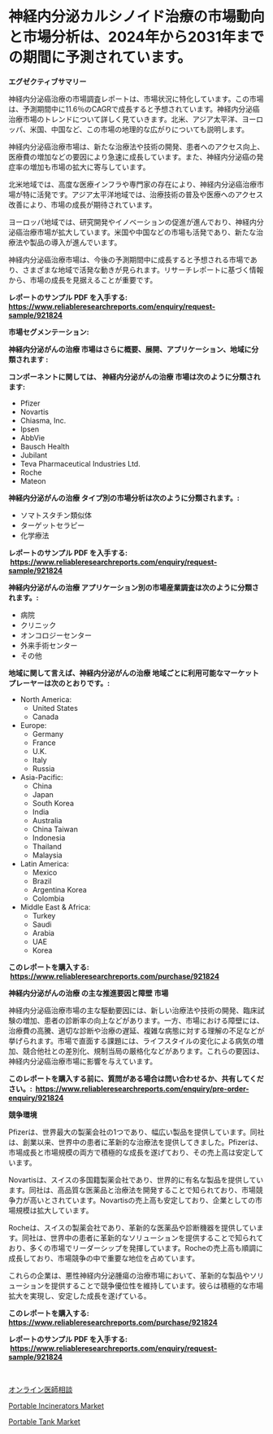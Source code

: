 <p><h1>神経内分泌カルシノイド治療の市場動向と市場分析は、2024年から2031年までの期間に予測されています。</h1></p><p><strong>エグゼクティブサマリー</strong></p>
<p><p>神経内分泌癌治療の市場調査レポートは、市場状況に特化しています。この市場は、予測期間中に11.6％のCAGRで成長すると予想されています。神経内分泌癌治療市場のトレンドについて詳しく見ていきます。北米、アジア太平洋、ヨーロッパ、米国、中国など、この市場の地理的な広がりについても説明します。</p><p>神経内分泌癌治療市場は、新たな治療法や技術の開発、患者へのアクセス向上、医療費の増加などの要因により急速に成長しています。また、神経内分泌癌の発症率の増加も市場の拡大に寄与しています。</p><p>北米地域では、高度な医療インフラや専門家の存在により、神経内分泌癌治療市場が特に活発です。アジア太平洋地域では、治療技術の普及や医療へのアクセス改善により、市場の成長が期待されています。</p><p>ヨーロッパ地域では、研究開発やイノベーションの促進が進んでおり、神経内分泌癌治療市場が拡大しています。米国や中国などの市場も活発であり、新たな治療法や製品の導入が進んでいます。</p><p>神経内分泌癌治療市場は、今後の予測期間中に成長すると予想される市場であり、さまざまな地域で活発な動きが見られます。リサーチレポートに基づく情報から、市場の成長を見据えることが重要です。</p></p>
<p><strong>レポートのサンプル PDF を入手する: <a href="https://www.reliableresearchreports.com/enquiry/request-sample/921824">https://www.reliableresearchreports.com/enquiry/request-sample/921824</a></strong></p>
<p><strong>市場セグメンテーション:</strong></p>
<p><strong> 神経内分泌がんの治療 市場はさらに概要、展開、アプリケーション、地域に分類されます :</strong></p>
<p><strong>コンポーネントに関しては、 神経内分泌がんの治療 市場は次のように分類されます: &nbsp;</strong></p>
<p><ul><li>Pfizer</li><li>Novartis</li><li>Chiasma, Inc.</li><li>Ipsen</li><li>AbbVie</li><li>Bausch Health</li><li>Jubilant</li><li>Teva Pharmaceutical Industries Ltd.</li><li>Roche</li><li>Mateon</li></ul></p>
<p><strong> 神経内分泌がんの治療 タイプ別の市場分析は次のように分類されます。:</strong></p>
<p><ul><li>ソマトスタチン類似体</li><li>ターゲットセラピー</li><li>化学療法</li></ul></p>
<p><strong>レポートのサンプル PDF を入手する: &nbsp;<a href="https://www.reliableresearchreports.com/enquiry/request-sample/921824">https://www.reliableresearchreports.com/enquiry/request-sample/921824</a></strong></p>
<p><strong> 神経内分泌がんの治療 アプリケーション別の市場産業調査は次のように分類されます。:</strong></p>
<p><ul><li>病院</li><li>クリニック</li><li>オンコロジーセンター</li><li>外来手術センター</li><li>その他</li></ul></p>
<p><strong>地域に関して言えば、神経内分泌がんの治療 地域ごとに利用可能なマーケットプレーヤーは次のとおりです。:</strong></p>
<p><ul>
    <li>
        North America:
        <ul>
            <li>United States</li>
            <li>Canada</li>
        </ul>
    </li>
    <li>
        Europe:
        <ul>
            <li>Germany</li>
            <li>France</li>
            <li>U.K.</li>
            <li>Italy</li>
            <li>Russia</li>
        </ul>
    </li>
    <li>
        Asia-Pacific:
        <ul>
            <li>China</li>
            <li>Japan</li>
            <li>South Korea</li>
            <li>India</li>
            <li>Australia</li>
            <li>China Taiwan</li>
            <li>Indonesia</li>
            <li>Thailand</li>
            <li>Malaysia</li>
        </ul>
    </li>
    <li>
        Latin America:
        <ul>
            <li>Mexico</li>
            <li>Brazil</li>
            <li>Argentina Korea</li>
            <li>Colombia</li>
        </ul>
    </li>
    <li>
        Middle East & Africa:
        <ul>
            <li>Turkey</li>
            <li>Saudi</li>
            <li>Arabia</li>
            <li>UAE</li>
            <li>Korea</li>
        </ul>
    </li>
    </ul></p>
<p><strong>このレポートを購入する: &nbsp;<a href="https://www.reliableresearchreports.com/purchase/921824">https://www.reliableresearchreports.com/purchase/921824</a></strong></p>
<p><strong>神経内分泌がんの治療 の主な推進要因と障壁 市場</strong></p>
<p><p>神経内分泌癌治療市場の主な駆動要因には、新しい治療法や技術の開発、臨床試験の増加、患者の診断率の向上などがあります。一方、市場における障壁には、治療費の高騰、適切な診断や治療の遅延、複雑な病態に対する理解の不足などが挙げられます。市場で直面する課題には、ライフスタイルの変化による病気の増加、競合他社との差別化、規制当局の厳格化などがあります。これらの要因は、神経内分泌癌治療市場に影響を与えています。</p></p>
<p><strong>このレポートを購入する前に、質問がある場合は問い合わせるか、共有してください。:&nbsp; <a href="https://www.reliableresearchreports.com/enquiry/pre-order-enquiry/921824">https://www.reliableresearchreports.com/enquiry/pre-order-enquiry/921824</a></strong></p>
<p><strong>競争環境</strong></p>
<p><p>Pfizerは、世界最大の製薬会社の1つであり、幅広い製品を提供しています。同社は、創業以来、世界中の患者に革新的な治療法を提供してきました。Pfizerは、市場成長と市場規模の両方で積極的な成長を遂げており、その売上高は安定しています。</p><p>Novartisは、スイスの多国籍製薬会社であり、世界的に有名な製品を提供しています。同社は、高品質な医薬品と治療法を開発することで知られており、市場競争力が高いとされています。Novartisの売上高も安定しており、企業としての市場規模は拡大しています。</p><p>Rocheは、スイスの製薬会社であり、革新的な医薬品や診断機器を提供しています。同社は、世界中の患者に革新的なソリューションを提供することで知られており、多くの市場でリーダーシップを発揮しています。Rocheの売上高も順調に成長しており、市場競争の中で重要な地位を占めています。</p><p>これらの企業は、悪性神経内分泌腫瘍の治療市場において、革新的な製品やソリューションを提供することで競争優位性を維持しています。彼らは積極的な市場拡大を実現し、安定した成長を遂げている。</p></p>
<p><strong>このレポートを購入する: &nbsp; <a href="https://www.reliableresearchreports.com/purchase/921824">https://www.reliableresearchreports.com/purchase/921824</a></strong></p>
<p><strong>レポートのサンプル PDF を入手する: &nbsp;<a href="https://www.reliableresearchreports.com/enquiry/request-sample/921824">https://www.reliableresearchreports.com/enquiry/request-sample/921824</a></strong><strong></strong></p>
<p>&nbsp;</p>
<p><p><a href="https://github.com/mohamedbakry57/Market-Research-Report-List-2/blob/main/8562188182349.md">オンライン医師相談</a></p><p><a href="https://issuu.com/reportprime-2/docs/portable-incinerators-market-size-2030.pptx">Portable Incinerators Market</a></p><p><a href="https://issuu.com/reportprime-2/docs/portable-tank-market-size-2030.pptx">Portable Tank Market</a></p></p>